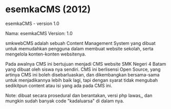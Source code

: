 # esemkaCMS (2012)
esemkaCMS - version 1.0

Nama: esemkaCMS Version: 1.0

smkwebCMS adalah sebuah Content Management System yang dibuat untuk memudahkan pengguna dalam membuat website sekolah, serta mengelola konten-konten websitenya.

Pada awalnya CMS ini bertujuan menjadi CMS website SMK Negeri 4 Batam yang dibuat oleh siswa nya sendiri. CMS ini berlisensi Open Source, yang artinya CMS ini boleh disebarluaskan, dan dikembangkan bersama-sama untuk menjadikannya lebih baik lagi, tapi dengan syarat tidak mengubah sedikitpun content atau isi yang ada pada CMS ini.

Note: dibuat secara prosedural dan berantakan, versi php lawas,, dan mungkin sudah banyak code "kadaluarsa" di dalam nya.
